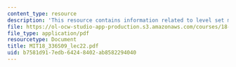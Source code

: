 ```yaml
---
content_type: resource
description: 'This resource contains information related to level set method. '
file: https://ol-ocw-studio-app-production.s3.amazonaws.com/courses/18-336-numerical-methods-for-partial-differential-equations-spring-2009/b7581d917edb64248402ab8582294040_MIT18_336S09_lec22.pdf
file_type: application/pdf
resourcetype: Document
title: MIT18_336S09_lec22.pdf
uid: b7581d91-7edb-6424-8402-ab8582294040
---
```

